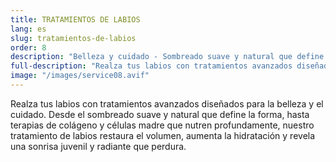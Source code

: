 ```yaml
---
title: TRATAMIENTOS DE LABIOS
lang: es
slug: tratamientos-de-labios
order: 8
description: "Belleza y cuidado - Sombreado suave y natural que define la forma - Volumen, hidratación y una sonrisa juvenil y radiante que perdura."
full-description: "Realza tus labios con tratamientos avanzados diseñados para la belleza y el cuidado. Desde el sombreado suave y natural que define la forma, hasta terapias de colágeno y células madre que nutren profundamente, nuestro tratamiento de labios restaura el volumen, aumenta la hidratación y revela una sonrisa juvenil y radiante que perdura."
image: "/images/service08.avif"
---
```

Realza tus labios con tratamientos avanzados diseñados para la belleza y el cuidado. Desde el sombreado suave y natural que define la forma, hasta terapias de colágeno y células madre que nutren profundamente, nuestro tratamiento de labios restaura el volumen, aumenta la hidratación y revela una sonrisa juvenil y radiante que perdura.